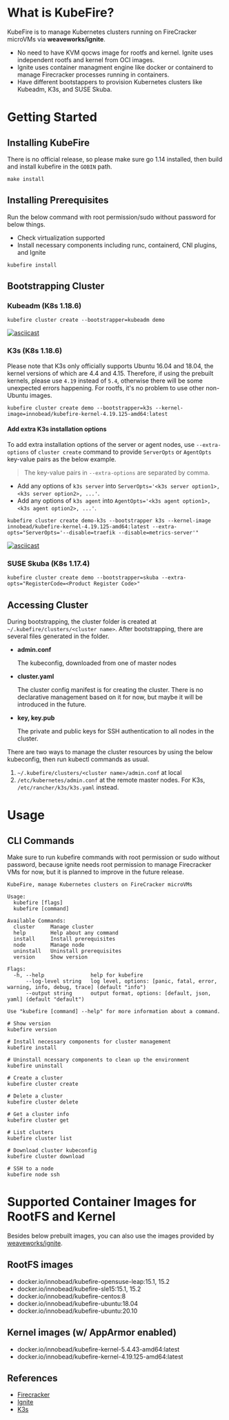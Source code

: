 # What is KubeFire?

KubeFire is to manage Kubernetes clusters running on FireCracker microVMs via **weaveworks/ignite**. 

- No need to have KVM qocws image for rootfs and kernel. Ignite uses independent rootfs and kernel from OCI images.
- Ignite uses container managment engine like docker or containerd to manage Firecracker processes running in containers.
- Have different bootstappers to provision Kubernetes clusters like Kubeadm, K3s, and SUSE Skuba. 

# Getting Started

## Installing KubeFire

There is no official release, so please make sure go 1.14 installed, then build and install kubefire in the `GOBIN` path.

```
make install
```

## Installing Prerequisites

Run the below command with root permission/sudo without password for below things.

- Check virtualization supported
- Install necessary components including runc, containerd, CNI plugins, and Ignite

```
kubefire install
```

## Bootstrapping Cluster

### Kubeadm (K8s 1.18.6)

```
kubefire cluster create --bootstrapper=kubeadm demo
```

[![asciicast](https://asciinema.org/a/345836.svg)](https://asciinema.org/a/345836)

### K3s (K8s 1.18.6)

Please note that K3s only officially supports Ubuntu 16.04 and 18.04, the kernel versions of which are 4.4 and 4.15. 
Therefore, if using the prebuilt kernels, please use `4.19` instead of `5.4`, otherwise there will be some unexpected errors happening. 
For rootfs, it's no problem to use other non-Ubuntu images.

```
kubefire cluster create demo --bootstrapper=k3s --kernel-image=innobead/kubefire-kernel-4.19.125-amd64:latest
```

#### Add extra K3s installation options

To add extra installation options of the server or agent nodes, use `--extra-options` of `cluster create` command to provide `ServerOpts` or `AgentOpts` key-value pairs as the below example. 

> The key-value pairs in `--extra-options` are separated by comma.

- Add any options of `k3s server` into `ServerOpts='<k3s server option1>, <k3s server option2>, ...'`.
- Add any options of `k3s agent` into `AgentOpts='<k3s agent option1>, <k3s agent option2>, ...'`.

```
kubefire cluster create demo-k3s --bootstrapper k3s --kernel-image innobead/kubefire-kernel-4.19.125-amd64:latest --extra-opts="ServerOpts='--disable=traefik --disable=metrics-server'"
```

[![asciicast](https://asciinema.org/a/hKW8WffFKxdRztG0NSiWM6Opx.svg)](https://asciinema.org/a/hKW8WffFKxdRztG0NSiWM6Opx)

### SUSE Skuba (K8s 1.17.4)

```
kubefire cluster create demo --bootstrapper=skuba --extra-opts="RegisterCode=<Product Register Code>"
```

## Accessing Cluster

During bootstrapping, the cluster folder is created at `~/.kubefire/clusters/<cluster name>`. After bootstrapping, there are several files generated in the folder.

- **admin.conf**
  
  The kubeconfig, downloaded from one of master nodes

- **cluster.yaml**

  The cluster config manifest is for creating the cluster. There is no declarative management based on it for now, but maybe it will be introduced in the future.

- **key, key.pub**
  
  The private and public keys for SSH authentication to all nodes in the cluster.
  
There are two ways to manage the cluster resources by using the below kubeconfig, then run kubectl commands as usual.

1. `~/.kubefire/clusters/<cluster name>/admin.conf` at local
2. `/etc/kubernetes/admin.conf` at the remote master nodes. For K3s, `/etc/rancher/k3s/k3s.yaml` instead.

# Usage

## CLI Commands

Make sure to run kubefire commands with root permission or sudo without password, because ignite needs root permission to manage Firecracker VMs for now, but it is planned to improve in the future release.

```
KubeFire, manage Kubernetes clusters on FireCracker microVMs

Usage:
  kubefire [flags]
  kubefire [command]

Available Commands:
  cluster     Manage cluster
  help        Help about any command
  install     Install prerequisites
  node        Manage node
  uninstall   Uninstall prerequisites
  version     Show version

Flags:
  -h, --help               help for kubefire
      --log-level string   log level, options: [panic, fatal, error, warning, info, debug, trace] (default "info")
      --output string      output format, options: [default, json, yaml] (default "default")

Use "kubefire [command] --help" for more information about a command.

```

```
# Show version
kubefire version

# Install necessary components for cluster management
kubefire install 

# Uninstall ncessary components to clean up the environment
kubefire uninstall

# Create a cluster
kubefire cluster create

# Delete a cluster
kubefire cluster delete

# Get a cluster info
kubefire cluster get

# List clusters
kubefire cluster list

# Download cluster kubeconfig
kubefire cluster download

# SSH to a node
kubefire node ssh
```
 
# Supported Container Images for RootFS and Kernel

Besides below prebuilt images, you can also use the images provided by [weaveworks/ignite](https://github.com/weaveworks/ignite/tree/master/images).

## RootFS images
- docker.io/innobead/kubefire-opensuse-leap:15.1, 15.2
- docker.io/innobead/kubefire-sle15:15.1, 15.2
- docker.io/innobead/kubefire-centos:8
- docker.io/innobead/kubefire-ubuntu:18.04
- docker.io/innobead/kubefire-ubuntu:20.10

## Kernel images (w/ AppArmor enabled)
- docker.io/innobead/kubefire-kernel-5.4.43-amd64:latest
- docker.io/innobead/kubefire-kernel-4.19.125-amd64:latest

## References

- [Firecracker](https://github.com/firecracker-microvm/firecracker)
- [Ignite](https://github.com/weaveworks/ignite)
- [K3s](https://github.com/rancher/k3s) 

